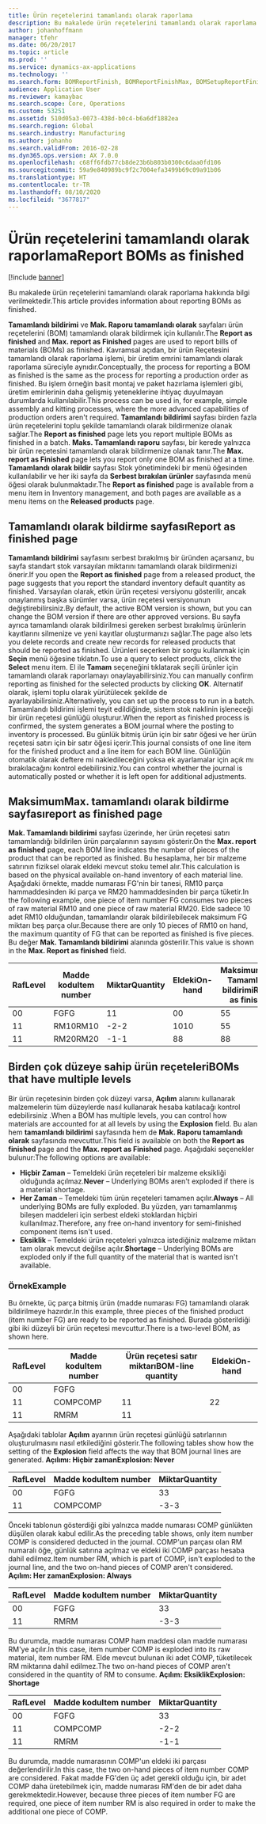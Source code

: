 ```yaml
---
title: Ürün reçetelerini tamamlandı olarak raporlama
description: Bu makalede ürün reçetelerini tamamlandı olarak raporlama hakkında bilgi verilmektedir.
author: johanhoffmann
manager: tfehr
ms.date: 06/20/2017
ms.topic: article
ms.prod: ''
ms.service: dynamics-ax-applications
ms.technology: ''
ms.search.form: BOMReportFinish, BOMReportFinishMax, BOMSetupReportFinish
audience: Application User
ms.reviewer: kamaybac
ms.search.scope: Core, Operations
ms.custom: 53251
ms.assetid: 510d05a3-0073-438d-b0c4-b6a6df1882ea
ms.search.region: Global
ms.search.industry: Manufacturing
ms.author: johanho
ms.search.validFrom: 2016-02-28
ms.dyn365.ops.version: AX 7.0.0
ms.openlocfilehash: c68ff6fdb77cb8de23b6b803b0300c6daa0fd106
ms.sourcegitcommit: 59a9e840989bc9f2c7004efa3499b69c09a91b06
ms.translationtype: HT
ms.contentlocale: tr-TR
ms.lasthandoff: 08/10/2020
ms.locfileid: "3677817"
---
```

# <a name="report-boms-as-finished"></a><span data-ttu-id="78ceb-103">Ürün reçetelerini tamamlandı olarak raporlama</span><span class="sxs-lookup"><span data-stu-id="78ceb-103">Report BOMs as finished</span></span>

[!include [banner](../includes/banner.md)]

<span data-ttu-id="78ceb-104">Bu makalede ürün reçetelerini tamamlandı olarak raporlama hakkında bilgi verilmektedir.</span><span class="sxs-lookup"><span data-stu-id="78ceb-104">This article provides information about reporting BOMs as finished.</span></span>

<span data-ttu-id="78ceb-105">**Tamamlandı bildirimi** ve **Mak. Raporu tamamlandı olarak** sayfaları ürün reçetelerini (BOM) tamamlandı olarak bildirmek için kullanılır.</span><span class="sxs-lookup"><span data-stu-id="78ceb-105">The **Report as finished** and **Max. report as Finished** pages are used to report bills of materials (BOMs) as finished.</span></span> <span data-ttu-id="78ceb-106">Kavramsal açıdan, bir ürün Reçetesini tamamlandı olarak raporlama işlemi, bir üretim emrini tamamlandı olarak raporlama süreciyle aynıdır.</span><span class="sxs-lookup"><span data-stu-id="78ceb-106">Conceptually, the process for reporting a BOM as finished is the same as the process for reporting a production order as finished.</span></span> <span data-ttu-id="78ceb-107">Bu işlem örneğin basit montaj ve paket hazırlama işlemleri gibi, üretim emirlerinin daha gelişmiş yeteneklerine ihtiyaç duyulmayan durumlarda kullanılabilir.</span><span class="sxs-lookup"><span data-stu-id="78ceb-107">This process can be used in, for example, simple assembly and kitting processes, where the more advanced capabilities of production orders aren't required.</span></span> <span data-ttu-id="78ceb-108">**Tamamlandı bildirimi** sayfası birden fazla ürün reçetelerini toplu şekilde tamamlandı olarak bildirmenize olanak sağlar.</span><span class="sxs-lookup"><span data-stu-id="78ceb-108">The **Report as finished** page lets you report multiple BOMs as finished in a batch.</span></span> <span data-ttu-id="78ceb-109">**Maks. Tamamlandı raporu** sayfası, bir kerede yalnızca bir ürün reçetesini tamamlandı olarak bildirmenize olanak tanır.</span><span class="sxs-lookup"><span data-stu-id="78ceb-109">The **Max. report as Finished** page lets you report only one BOM as finished at a time.</span></span> <span data-ttu-id="78ceb-110">**Tamamlandı olarak bildir** sayfası Stok yönetimindeki bir menü öğesinden kullanılabilir ve her iki sayfa da **Serbest bırakılan ürünler** sayfasında menü öğesi olarak bulunmaktadır.</span><span class="sxs-lookup"><span data-stu-id="78ceb-110">The **Report as finished** page is available from a menu item in Inventory management, and both pages are available as a menu items on the **Released products** page.</span></span>

## <a name="report-as-finished-page"></a><span data-ttu-id="78ceb-111">Tamamlandı olarak bildirme sayfası</span><span class="sxs-lookup"><span data-stu-id="78ceb-111">Report as finished page</span></span>
<span data-ttu-id="78ceb-112">**Tamamlandı bildirimi** sayfasını serbest bırakılmış bir üründen açarsanız, bu sayfa standart stok varsayılan miktarını tamamlandı olarak bildirmenizi önerir.</span><span class="sxs-lookup"><span data-stu-id="78ceb-112">If you open the **Report as finished** page from a released product, the page suggests that you report the standard inventory default quantity as finished.</span></span> <span data-ttu-id="78ceb-113">Varsayılan olarak, etkin ürün reçetesi versiyonu gösterilir, ancak onaylanmış başka sürümler varsa, ürün reçetesi versiyonunun değiştirebilirsiniz.</span><span class="sxs-lookup"><span data-stu-id="78ceb-113">By default, the active BOM version is shown, but you can change the BOM version if there are other approved versions.</span></span> <span data-ttu-id="78ceb-114">Bu sayfa ayrıca tamamlandı olarak bildirilmesi gereken serbest bırakılmış ürünlerin kayıtlarını silmenize ve yeni kayıtlar oluşturmanızı sağlar.</span><span class="sxs-lookup"><span data-stu-id="78ceb-114">The page also lets you delete records and create new records for released products that should be reported as finished.</span></span> <span data-ttu-id="78ceb-115">Ürünleri seçerken bir sorgu kullanmak için **Seçin** menü öğesine tıklatın.</span><span class="sxs-lookup"><span data-stu-id="78ceb-115">To use a query to select products, click the **Select** menu item.</span></span> <span data-ttu-id="78ceb-116">El ile **Tamam** seçeneğini tıklatarak seçili ürünler için tamamlandı olarak raporlamayı onaylayabilirsiniz.</span><span class="sxs-lookup"><span data-stu-id="78ceb-116">You can manually confirm reporting as finished for the selected products by clicking **OK**.</span></span> <span data-ttu-id="78ceb-117">Alternatif olarak, işlemi toplu olarak yürütülecek şekilde de ayarlayabilirsiniz.</span><span class="sxs-lookup"><span data-stu-id="78ceb-117">Alternatively, you can set up the process to run in a batch.</span></span> <span data-ttu-id="78ceb-118">Tamamlandı bildirimi işlemi teyit edildiğinde, sistem stok naklinin işleneceği bir ürün reçetesi günlüğü oluşturur.</span><span class="sxs-lookup"><span data-stu-id="78ceb-118">When the report as finished process is confirmed, the system generates a BOM journal where the posting to inventory is processed.</span></span> <span data-ttu-id="78ceb-119">Bu günlük bitmiş ürün için bir satır öğesi ve her ürün reçetesi satırı için bir satır öğesi içerir.</span><span class="sxs-lookup"><span data-stu-id="78ceb-119">This journal consists of one line item for the finished product and a line item for each BOM line.</span></span> <span data-ttu-id="78ceb-120">Günlüğün otomatik olarak deftere mi nakledileceğini yoksa ek ayarlamalar için açık mı bırakılacağını kontrol edebilirsiniz.</span><span class="sxs-lookup"><span data-stu-id="78ceb-120">You can control whether the journal is automatically posted or whether it is left open for additional adjustments.</span></span>

## <a name="max-report-as-finished-page"></a><span data-ttu-id="78ceb-121">Maksimum</span><span class="sxs-lookup"><span data-stu-id="78ceb-121">Max.</span></span> <span data-ttu-id="78ceb-122">tamamlandı olarak bildirme sayfası</span><span class="sxs-lookup"><span data-stu-id="78ceb-122">report as finished page</span></span>
<span data-ttu-id="78ceb-123">**Mak. Tamamlandı bildirimi** sayfası üzerinde, her ürün reçetesi satırı tamamlandığı bildirilen ürün parçalarının sayısını gösterir.</span><span class="sxs-lookup"><span data-stu-id="78ceb-123">On the **Max. report as finished** page, each BOM line indicates the number of pieces of the product that can be reported as finished.</span></span> <span data-ttu-id="78ceb-124">Bu hesaplama, her bir malzeme satırının fiziksel olarak eldeki mevcut stoku temel alır.</span><span class="sxs-lookup"><span data-stu-id="78ceb-124">This calculation is based on the physical available on-hand inventory of each material line.</span></span> <span data-ttu-id="78ceb-125">Aşağıdaki örnekte, madde numarası FG'nin bir tanesi, RM10 parça hammaddesinden iki parça ve RM20 hammaddesinden bir parça tüketir.</span><span class="sxs-lookup"><span data-stu-id="78ceb-125">In the following example, one piece of item number FG consumes two pieces of raw material RM10 and one piece of raw material RM20.</span></span> <span data-ttu-id="78ceb-126">Elde sadece 10 adet RM10 olduğundan, tamamlandır olarak bildirilebilecek maksimum FG miktarı beş parça olur.</span><span class="sxs-lookup"><span data-stu-id="78ceb-126">Because there are only 10 pieces of RM10 on hand, the maximum quantity of FG that can be reported as finished is five pieces.</span></span> <span data-ttu-id="78ceb-127">Bu değer **Mak. Tamamlandı bildirimi** alanında gösterilir.</span><span class="sxs-lookup"><span data-stu-id="78ceb-127">This value is shown in the **Max. Report as finished** field.</span></span>

| <span data-ttu-id="78ceb-128">Raf</span><span class="sxs-lookup"><span data-stu-id="78ceb-128">Level</span></span> | <span data-ttu-id="78ceb-129">Madde kodu</span><span class="sxs-lookup"><span data-stu-id="78ceb-129">Item number</span></span> | <span data-ttu-id="78ceb-130">Miktar</span><span class="sxs-lookup"><span data-stu-id="78ceb-130">Quantity</span></span> | <span data-ttu-id="78ceb-131">Eldeki</span><span class="sxs-lookup"><span data-stu-id="78ceb-131">On-hand</span></span> | <span data-ttu-id="78ceb-132">Maksimum</span><span class="sxs-lookup"><span data-stu-id="78ceb-132">Max.</span></span> <span data-ttu-id="78ceb-133">Tamamlandı bildirimi</span><span class="sxs-lookup"><span data-stu-id="78ceb-133">Report as finished</span></span> |
|-------|-------------|----------|---------|-------------------------|
| <span data-ttu-id="78ceb-134">0</span><span class="sxs-lookup"><span data-stu-id="78ceb-134">0</span></span>     | <span data-ttu-id="78ceb-135">FG</span><span class="sxs-lookup"><span data-stu-id="78ceb-135">FG</span></span>          |  <span data-ttu-id="78ceb-136">1</span><span class="sxs-lookup"><span data-stu-id="78ceb-136">1</span></span>       | <span data-ttu-id="78ceb-137">0</span><span class="sxs-lookup"><span data-stu-id="78ceb-137">0</span></span>       | <span data-ttu-id="78ceb-138">5</span><span class="sxs-lookup"><span data-stu-id="78ceb-138">5</span></span>                       |
| <span data-ttu-id="78ceb-139">1</span><span class="sxs-lookup"><span data-stu-id="78ceb-139">1</span></span>     | <span data-ttu-id="78ceb-140">RM10</span><span class="sxs-lookup"><span data-stu-id="78ceb-140">RM10</span></span>        | <span data-ttu-id="78ceb-141">-2</span><span class="sxs-lookup"><span data-stu-id="78ceb-141">-2</span></span>       | <span data-ttu-id="78ceb-142">10</span><span class="sxs-lookup"><span data-stu-id="78ceb-142">10</span></span>      | <span data-ttu-id="78ceb-143">5</span><span class="sxs-lookup"><span data-stu-id="78ceb-143">5</span></span>                       |
| <span data-ttu-id="78ceb-144">1</span><span class="sxs-lookup"><span data-stu-id="78ceb-144">1</span></span>     | <span data-ttu-id="78ceb-145">RM20</span><span class="sxs-lookup"><span data-stu-id="78ceb-145">RM20</span></span>        | <span data-ttu-id="78ceb-146">-1</span><span class="sxs-lookup"><span data-stu-id="78ceb-146">-1</span></span>       |  <span data-ttu-id="78ceb-147">8</span><span class="sxs-lookup"><span data-stu-id="78ceb-147">8</span></span>      | <span data-ttu-id="78ceb-148">8</span><span class="sxs-lookup"><span data-stu-id="78ceb-148">8</span></span>                       |

## <a name="boms-that-have-multiple-levels"></a><span data-ttu-id="78ceb-149">Birden çok düzeye sahip ürün reçeteleri</span><span class="sxs-lookup"><span data-stu-id="78ceb-149">BOMs that have multiple levels</span></span>
<span data-ttu-id="78ceb-150">Bir ürün reçetesinin birden çok düzeyi varsa, **Açılım** alanını kullanarak malzemelerin tüm düzeylerde nasıl kullanarak hesaba katılacağı kontrol edebilirsiniz .</span><span class="sxs-lookup"><span data-stu-id="78ceb-150">When a BOM has multiple levels, you can control how materials are accounted for at all levels by using the **Explosion** field.</span></span> <span data-ttu-id="78ceb-151">Bu alan hem **tamamlandı bildirimi** sayfasında hem de **Mak. Raporu tamamlandı olarak** sayfasında mevcuttur.</span><span class="sxs-lookup"><span data-stu-id="78ceb-151">This field is available on both the **Report as finished** page and the **Max. report as Finished** page.</span></span> <span data-ttu-id="78ceb-152">Aşağıdaki seçenekler bulunur:</span><span class="sxs-lookup"><span data-stu-id="78ceb-152">The following options are available:</span></span>

-   <span data-ttu-id="78ceb-153">**Hiçbir Zaman** – Temeldeki ürün reçeteleri bir malzeme eksikliği olduğunda açılmaz.</span><span class="sxs-lookup"><span data-stu-id="78ceb-153">**Never** – Underlying BOMs aren't exploded if there is a material shortage.</span></span>
-   <span data-ttu-id="78ceb-154">**Her Zaman** – Temeldeki tüm ürün reçeteleri tamamen açılır.</span><span class="sxs-lookup"><span data-stu-id="78ceb-154">**Always** – All underlying BOMs are fully exploded.</span></span> <span data-ttu-id="78ceb-155">Bu yüzden, yarı tamamlanmış bileşen maddeleri için serbest eldeki stoklardan hiçbiri kullanılmaz.</span><span class="sxs-lookup"><span data-stu-id="78ceb-155">Therefore, any free on-hand inventory for semi-finished component items isn't used.</span></span>
-   <span data-ttu-id="78ceb-156">**Eksiklik** – Temeldeki ürün reçeteleri yalnızca istediğiniz malzeme miktarı tam olarak mevcut değilse açılır.</span><span class="sxs-lookup"><span data-stu-id="78ceb-156">**Shortage** – Underlying BOMs are exploded only if the full quantity of the material that is wanted isn't available.</span></span>

### <a name="example"></a><span data-ttu-id="78ceb-157">Örnek</span><span class="sxs-lookup"><span data-stu-id="78ceb-157">Example</span></span>

<span data-ttu-id="78ceb-158">Bu örnekte, üç parça bitmiş ürün (madde numarası FG) tamamlandı olarak bildirilmeye hazırdır.</span><span class="sxs-lookup"><span data-stu-id="78ceb-158">In this example, three pieces of the finished product (item number FG) are ready to be reported as finished.</span></span> <span data-ttu-id="78ceb-159">Burada gösterildiği gibi iki düzeyli bir ürün reçetesi mevcuttur.</span><span class="sxs-lookup"><span data-stu-id="78ceb-159">There is a two-level BOM, as shown here.</span></span>

| <span data-ttu-id="78ceb-160">Raf</span><span class="sxs-lookup"><span data-stu-id="78ceb-160">Level</span></span> | <span data-ttu-id="78ceb-161">Madde kodu</span><span class="sxs-lookup"><span data-stu-id="78ceb-161">Item number</span></span> | <span data-ttu-id="78ceb-162">Ürün reçetesi satır miktarı</span><span class="sxs-lookup"><span data-stu-id="78ceb-162">BOM-line quantity</span></span> | <span data-ttu-id="78ceb-163">Eldeki</span><span class="sxs-lookup"><span data-stu-id="78ceb-163">On-hand</span></span> |
|-------|-------------|-------------------|---------|
| <span data-ttu-id="78ceb-164">0</span><span class="sxs-lookup"><span data-stu-id="78ceb-164">0</span></span>     | <span data-ttu-id="78ceb-165">FG</span><span class="sxs-lookup"><span data-stu-id="78ceb-165">FG</span></span>          |                   |         |
| <span data-ttu-id="78ceb-166">1</span><span class="sxs-lookup"><span data-stu-id="78ceb-166">1</span></span>     | <span data-ttu-id="78ceb-167">COMP</span><span class="sxs-lookup"><span data-stu-id="78ceb-167">COMP</span></span>        | <span data-ttu-id="78ceb-168">1</span><span class="sxs-lookup"><span data-stu-id="78ceb-168">1</span></span>                 | <span data-ttu-id="78ceb-169">2</span><span class="sxs-lookup"><span data-stu-id="78ceb-169">2</span></span>       |
| <span data-ttu-id="78ceb-170">1</span><span class="sxs-lookup"><span data-stu-id="78ceb-170">1</span></span>     | <span data-ttu-id="78ceb-171">RM</span><span class="sxs-lookup"><span data-stu-id="78ceb-171">RM</span></span>          | <span data-ttu-id="78ceb-172">1</span><span class="sxs-lookup"><span data-stu-id="78ceb-172">1</span></span>                 |         |

<span data-ttu-id="78ceb-173">Aşağıdaki tablolar **Açılım** ayarının ürün reçetesi günlüğü satırlarının oluşturulmasını nasıl etkilediğini gösterir.</span><span class="sxs-lookup"><span data-stu-id="78ceb-173">The following tables show how the setting of the **Explosion** field affects the way that BOM journal lines are generated.</span></span> <span data-ttu-id="78ceb-174">**Açılımı: Hiçbir zaman**</span><span class="sxs-lookup"><span data-stu-id="78ceb-174">**Explosion: Never**</span></span>

| <span data-ttu-id="78ceb-175">Raf</span><span class="sxs-lookup"><span data-stu-id="78ceb-175">Level</span></span> | <span data-ttu-id="78ceb-176">Madde kodu</span><span class="sxs-lookup"><span data-stu-id="78ceb-176">Item number</span></span> | <span data-ttu-id="78ceb-177">Miktar</span><span class="sxs-lookup"><span data-stu-id="78ceb-177">Quantity</span></span> |
|-------|-------------|----------|
| <span data-ttu-id="78ceb-178">0</span><span class="sxs-lookup"><span data-stu-id="78ceb-178">0</span></span>     | <span data-ttu-id="78ceb-179">FG</span><span class="sxs-lookup"><span data-stu-id="78ceb-179">FG</span></span>          | <span data-ttu-id="78ceb-180">3</span><span class="sxs-lookup"><span data-stu-id="78ceb-180">3</span></span>        |
| <span data-ttu-id="78ceb-181">1</span><span class="sxs-lookup"><span data-stu-id="78ceb-181">1</span></span>     | <span data-ttu-id="78ceb-182">COMP</span><span class="sxs-lookup"><span data-stu-id="78ceb-182">COMP</span></span>        | <span data-ttu-id="78ceb-183">-3</span><span class="sxs-lookup"><span data-stu-id="78ceb-183">-3</span></span>       |

<span data-ttu-id="78ceb-184">Önceki tablonun gösterdiği gibi yalnızca madde numarası COMP günlükten düşülen olarak kabul edilir.</span><span class="sxs-lookup"><span data-stu-id="78ceb-184">As the preceding table shows, only item number COMP is considered deducted in the journal.</span></span> <span data-ttu-id="78ceb-185">COMP'un parçası olan RM numaralı öğe, günlük satırına açılmaz ve eldeki iki COMP parçası hesaba dahil edilmez.</span><span class="sxs-lookup"><span data-stu-id="78ceb-185">Item number RM, which is part of COMP, isn't exploded to the journal line, and the two on-hand pieces of COMP aren't considered.</span></span> <span data-ttu-id="78ceb-186">**Açılım: Her zaman**</span><span class="sxs-lookup"><span data-stu-id="78ceb-186">**Explosion: Always**</span></span>

| <span data-ttu-id="78ceb-187">Raf</span><span class="sxs-lookup"><span data-stu-id="78ceb-187">Level</span></span> | <span data-ttu-id="78ceb-188">Madde kodu</span><span class="sxs-lookup"><span data-stu-id="78ceb-188">Item number</span></span> | <span data-ttu-id="78ceb-189">Miktar</span><span class="sxs-lookup"><span data-stu-id="78ceb-189">Quantity</span></span> |
|-------|-------------|----------|
| <span data-ttu-id="78ceb-190">0</span><span class="sxs-lookup"><span data-stu-id="78ceb-190">0</span></span>     | <span data-ttu-id="78ceb-191">FG</span><span class="sxs-lookup"><span data-stu-id="78ceb-191">FG</span></span>          | <span data-ttu-id="78ceb-192">3</span><span class="sxs-lookup"><span data-stu-id="78ceb-192">3</span></span>        |
| <span data-ttu-id="78ceb-193">1</span><span class="sxs-lookup"><span data-stu-id="78ceb-193">1</span></span>     | <span data-ttu-id="78ceb-194">RM</span><span class="sxs-lookup"><span data-stu-id="78ceb-194">RM</span></span>          | <span data-ttu-id="78ceb-195">-3</span><span class="sxs-lookup"><span data-stu-id="78ceb-195">-3</span></span>       |

<span data-ttu-id="78ceb-196">Bu durumda, madde numarası COMP ham maddesi olan madde numarası RM'ye açılır.</span><span class="sxs-lookup"><span data-stu-id="78ceb-196">In this case, item number COMP is exploded into its raw material, item number RM.</span></span> <span data-ttu-id="78ceb-197">Elde mevcut bulunan iki adet COMP, tüketilecek RM miktarına dahil edilmez.</span><span class="sxs-lookup"><span data-stu-id="78ceb-197">The two on-hand pieces of COMP aren't considered in the quantity of RM to consume.</span></span> <span data-ttu-id="78ceb-198">**Açılım: Eksiklik**</span><span class="sxs-lookup"><span data-stu-id="78ceb-198">**Explosion: Shortage**</span></span>

| <span data-ttu-id="78ceb-199">Raf</span><span class="sxs-lookup"><span data-stu-id="78ceb-199">Level</span></span> | <span data-ttu-id="78ceb-200">Madde kodu</span><span class="sxs-lookup"><span data-stu-id="78ceb-200">Item number</span></span> | <span data-ttu-id="78ceb-201">Miktar</span><span class="sxs-lookup"><span data-stu-id="78ceb-201">Quantity</span></span> |
|-------|-------------|----------|
| <span data-ttu-id="78ceb-202">0</span><span class="sxs-lookup"><span data-stu-id="78ceb-202">0</span></span>     | <span data-ttu-id="78ceb-203">FG</span><span class="sxs-lookup"><span data-stu-id="78ceb-203">FG</span></span>          | <span data-ttu-id="78ceb-204">3</span><span class="sxs-lookup"><span data-stu-id="78ceb-204">3</span></span>        |
| <span data-ttu-id="78ceb-205">1</span><span class="sxs-lookup"><span data-stu-id="78ceb-205">1</span></span>     | <span data-ttu-id="78ceb-206">COMP</span><span class="sxs-lookup"><span data-stu-id="78ceb-206">COMP</span></span>        | <span data-ttu-id="78ceb-207">-2</span><span class="sxs-lookup"><span data-stu-id="78ceb-207">-2</span></span>       |
| <span data-ttu-id="78ceb-208">1</span><span class="sxs-lookup"><span data-stu-id="78ceb-208">1</span></span>     | <span data-ttu-id="78ceb-209">RM</span><span class="sxs-lookup"><span data-stu-id="78ceb-209">RM</span></span>          | <span data-ttu-id="78ceb-210">-1</span><span class="sxs-lookup"><span data-stu-id="78ceb-210">-1</span></span>       |

<span data-ttu-id="78ceb-211">Bu durumda, madde numarasının COMP'un eldeki iki parçası değerlendirilir.</span><span class="sxs-lookup"><span data-stu-id="78ceb-211">In this case, the two on-hand pieces of item number COMP are considered.</span></span> <span data-ttu-id="78ceb-212">Fakat madde FG'den üç adet gerekli olduğu için, bir adet COMP daha üretebilmek için, madde numarası RM'den de bir adet daha gerekmektedir.</span><span class="sxs-lookup"><span data-stu-id="78ceb-212">However, because three pieces of item number FG are required, one piece of item number RM is also required in order to make the additional one piece of COMP.</span></span>



